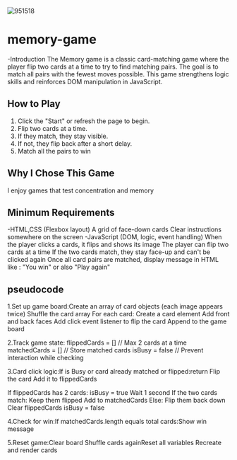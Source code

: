 ![951518](https://github.com/user-attachments/assets/f4691b4a-3d6e-4365-ac87-1fc293573292)

# memory-game
-Introduction
The Memory game is a classic card-matching game where the player flip two cards at a time to try to find matching pairs. The goal is to match all pairs with the fewest moves possible. This game strengthens logic skills and reinforces DOM manipulation in JavaScript.
##  How to Play
1. Click the "Start" or refresh the page to begin.
2. Flip two cards at a time.
3. If they match, they stay visible.
4. If not, they flip back after a short delay.
5. Match all the pairs to win
 ##  Why I Chose This Game 
I enjoy games that test concentration and memory
##  Minimum Requirements
-HTML,CSS (Flexbox layout)
  A grid of face-down cards
  Clear instructions somewhere on the screen
-JavaScript (DOM, logic, event handling)
When the player clicks a cards, it flips and shows its image
The player can flip two cards at a time
If the two cards match, they stay face-up and can't be clicked again
Once all card pairs are matched, display message in HTML like : "You win" or also "Play again"
## pseudocode 
1.Set up game board:Create an array of card objects (each image appears twice)
Shuffle the card array
For each card:
    Create a card element
    Add front and back faces
    Add click event listener to flip the card
    Append to the game board

2.Track game state: 
flippedCards = []      // Max 2 cards at a time
matchedCards = []      // Store matched cards
isBusy = false          // Prevent interaction while checking

3.Card click logic:If is Busy or card already matched or flipped:return Flip the card
Add it to flippedCards

If flippedCards has 2 cards:
    isBusy = true
    Wait 1 second
    If the two cards match:
        Keep them flipped
        Add to matchedCards
    Else:
        Flip them back down
    Clear flippedCards
    isBusy = false

4.Check for win:If matchedCards.length equals total cards:Show win message

5.Reset game:Clear board Shuffle cards againReset all variables Recreate and render cards
